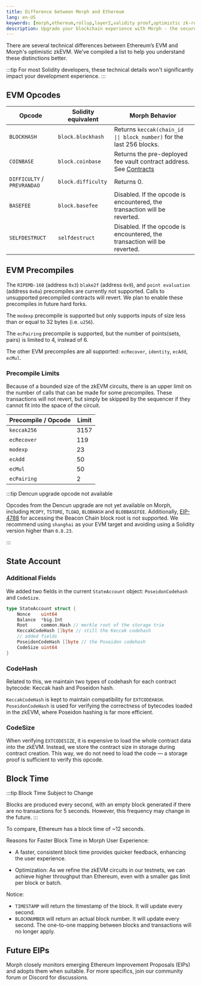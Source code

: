 ```yaml
---
title: Difference between Morph and Ethereum
lang: en-US
keywords: [morph,ethereum,rollup,layer2,validity proof,optimistic zk-rollup]
description: Upgrade your blockchain experience with Morph - the secure decentralized, cost0efficient, and high-performing optimistic zk-rollup solution. Try it now!
---
```

There are several technical differences between Ethereum’s EVM and Morph's optimistic zkEVM. We’ve compiled a list to help you understand these distinctions better.


:::tip
For most Solidity developers, these technical details won't significantly impact your development experience.
:::

## EVM Opcodes


| Opcode                      | Solidity equivalent | Morph Behavior                                                                                            |
| --------------------------- | ------------------- | ---------------------------------------------------------------------------------------------------------- |
| `BLOCKHASH`                 | `block.blockhash`   | Returns `keccak(chain_id \|\| block_number)` for the last 256 blocks.                                      |
| `COINBASE`                  | `block.coinbase`    | Returns the pre-deployed fee vault contract address. See [Contracts](../../build-on-morph/developer-resources/1-contracts.md) |
| `DIFFICULTY` / `PREVRANDAO` | `block.difficulty`  | Returns 0.                                                                                                 |
| `BASEFEE`                   | `block.basefee`     | Disabled. If the opcode is encountered, the transaction will be reverted.                        |
| `SELFDESTRUCT`              | `selfdestruct`      | Disabled. If the opcode is encountered, the transaction will be reverted.                     |

## EVM Precompiles

The `RIPEMD-160` (address `0x3`) `blake2f` (address `0x9`), and `point evaluation` (address `0x0a`) precompiles are currently not supported. Calls to unsupported precompiled contracts will revert. We plan to enable these precompiles in future hard forks.

The `modexp` precompile is supported but only supports inputs of size less than or equal to 32 bytes (i.e. `u256`).

The `ecPairing` precompile is supported, but the number of points(sets, pairs) is limited to 4, instead of 6.

The other EVM precompiles are all supported: `ecRecover`, `identity`, `ecAdd`, `ecMul`.

### Precompile Limits

Because of a bounded size of the zkEVM circuits, there is an upper limit on the number of calls that can be made for some precompiles. These transactions will not revert, but simply be skipped by the sequencer if they cannot fit into the space of the circuit. 

| Precompile / Opcode | Limit | 
| ------------------- | ----- |
| `keccak256`         | 3157  |
| `ecRecover`         | 119   |
| `modexp`            | 23    |
| `ecAdd`             | 50    |
| `ecMul`             | 50    |
| `ecPairing`         | 2     |

:::tip Dencun upgrade opcode not available

Opcodes from the Dencun upgrade are not yet available on Morph, including `MCOPY`, `TSTORE`, `TLOAD`, `BLOBHASH` and `BLOBBASEFEE`. Additionally, [EIP-4788](https://eips.ethereum.org/EIPS/eip-4788) for accessing the Beacon Chain block root is not supported. We recommend using `shanghai` as your EVM target and avoiding using a Solidity version higher than `0.8.23`.

:::

## State Account

### **Additional Fields**

We added two fields in the current `StateAccount` object: `PoseidonCodehash` and `CodeSize`.

```go
type StateAccount struct {
	Nonce    uint64
	Balance  *big.Int
	Root     common.Hash // merkle root of the storage trie
	KeccakCodeHash []byte // still the Keccak codehash
	// added fields
	PoseidonCodeHash []byte // the Poseidon codehash
	CodeSize uint64
}
```

### **CodeHash**

Related to this, we maintain two types of codehash for each contract bytecode: Keccak hash and Poseidon hash.

`KeccakCodeHash` is kept to maintain compatibility for `EXTCODEHASH`. `PoseidonCodeHash` is used for verifying the correctness of bytecodes loaded in the zkEVM, where Poseidon hashing is far more efficient.

### CodeSize

When verifying `EXTCODESIZE`, it is expensive to load the whole contract data into the zkEVM. Instead, we store the contract size in storage during contract creation. This way, we do not need to load the code — a storage proof is sufficient to verify this opcode.

## Block Time

:::tip Block Time Subject to Change

Blocks are produced every second, with an empty block generated if there are no transactions for 5 seconds. However, this frequency may change in the future.
:::

To compare, Ethereum has a block time of ~12 seconds.

Reasons for Faster Block Time in Morph
User Experience: 

- A faster, consistent block time provides quicker feedback, enhancing the user experience.

- Optimization: As we refine the zkEVM circuits in our testnets, we can achieve higher throughput than Ethereum, even with a smaller gas limit per block or batch.


Notice:
- `TIMESTAMP` will return the timestamp of the block. It will update every second.
- `BLOCKNUMBER` will return an actual block number. It will update every second. The one-to-one mapping between blocks and transactions will no longer apply.




<!--
We also introduce the concept of system transactions that are created by the `op-node`, and are used to execute deposits and update the L2's view of L1. They have the following attributes:

- Every block will contain at least one system transaction called the L1 attributes deposited transaction. It will always be the first transaction in the block.
- Some blocks will contain one or more user-deposited transactions.
- All system transactions have an [EIP-2718](https://eips.ethereum.org/EIPS/eip-2718)-compatible transaction type of `0x7E`.
- All system transactions are unsigned, and set their `v`, `r`, and `s` fields to `null`.


:::Warning Known Issue
Some Ethereum client libraries, such as Web3j, cannot parse the `null` signature fields described above. To work around this issue, you will need to manually filter out the system transactions before passing them to the library. 
:::
-->

## Future EIPs

Morph closely monitors emerging Ethereum Improvement Proposals (EIPs) and adopts them when suitable. For more specifics, join our community forum or Discord for discussions.

<!-- ## EVM Target version 

To avoid unexpected behaviors in your contracts, we recommend using ‘london’ as the target version when compiling your smart contracts.

You can read in more details on Shanghai hard fork differences from London on the [Ethereum Execution spec](https://github.com/ethereum/execution-specs/tree/master/network-upgrades/mainnet-upgrades/shanghai.md) and how the new PUSH0 instruction [impacts the Solidity compiler](https://blog.soliditylang.org/2023/05/10/solidity-0.8.20-release-announcement/).
-->

